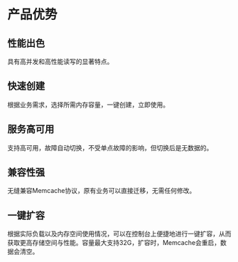# 产品优势



## 性能出色

具有高并发和高性能读写的显著特点。

## 快速创建

根据业务需求，选择所需内存容量，一键创建，立即使用。

## 服务高可用

支持高可用，故障自动切换，不受单点故障的影响，但切换后是无数据的。

## 兼容性强

无缝兼容Memcache协议，原有业务可以直接迁移，无需任何修改。

## 一键扩容

根据实际负载以及内存空间使用情况，可以在控制台上便捷地进行一键扩容，从而获取更高存储空间与性能。容量最大支持32G，扩容时，Memcache会重启，数据会清空。
